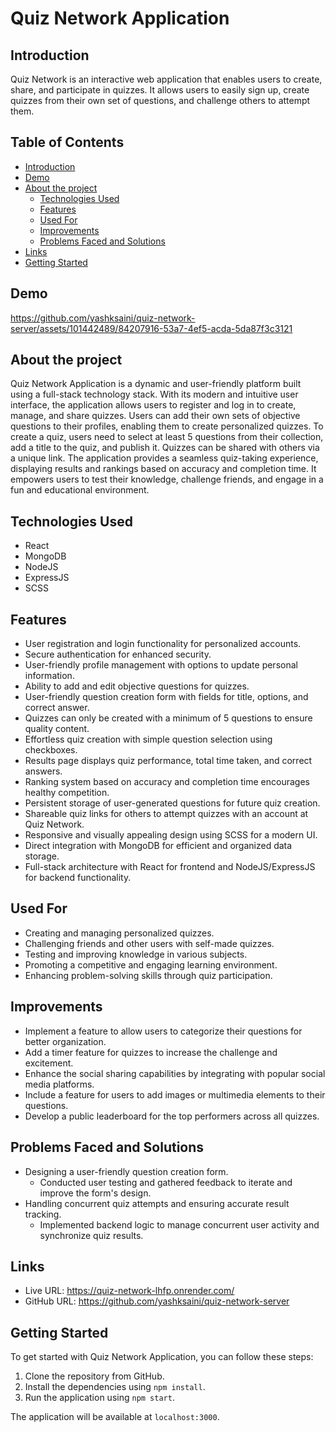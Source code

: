 # Quiz Network Application

## Introduction

Quiz Network is an interactive web application that enables users to create, share, and participate in quizzes. It allows users to easily sign up, create quizzes from their own set of questions, and challenge others to attempt them.

## Table of Contents

* [Introduction](#introduction)
* [Demo](#demo)
* [About the project](#about-the-project)
    * [Technologies Used](#technologies-used)
    * [Features](#features)
    * [Used For](#used-for)
    * [Improvements](#improvements)
    * [Problems Faced and Solutions](#problems-faced-and-solutions)
* [Links](#links)
* [Getting Started](#getting-started)
## Demo



https://github.com/yashksaini/quiz-network-server/assets/101442489/84207916-53a7-4ef5-acda-5da87f3c3121



## About the project

Quiz Network Application is a dynamic and user-friendly platform built using a full-stack technology stack. With its modern and intuitive user interface, the application allows users to register and log in to create, manage, and share quizzes. Users can add their own sets of objective questions to their profiles, enabling them to create personalized quizzes. To create a quiz, users need to select at least 5 questions from their collection, add a title to the quiz, and publish it. Quizzes can be shared with others via a unique link. The application provides a seamless quiz-taking experience, displaying results and rankings based on accuracy and completion time. It empowers users to test their knowledge, challenge friends, and engage in a fun and educational environment.

## Technologies Used

* React
* MongoDB
* NodeJS
* ExpressJS
* SCSS

## Features

* User registration and login functionality for personalized accounts.
* Secure authentication for enhanced security.
* User-friendly profile management with options to update personal information.
* Ability to add and edit objective questions for quizzes.
* User-friendly question creation form with fields for title, options, and correct answer.
* Quizzes can only be created with a minimum of 5 questions to ensure quality content.
* Effortless quiz creation with simple question selection using checkboxes.
* Results page displays quiz performance, total time taken, and correct answers.
* Ranking system based on accuracy and completion time encourages healthy competition.
* Persistent storage of user-generated questions for future quiz creation.
* Shareable quiz links for others to attempt quizzes with an account at Quiz Network.
* Responsive and visually appealing design using SCSS for a modern UI.
* Direct integration with MongoDB for efficient and organized data storage.
* Full-stack architecture with React for frontend and NodeJS/ExpressJS for backend functionality.

## Used For

* Creating and managing personalized quizzes.
* Challenging friends and other users with self-made quizzes.
* Testing and improving knowledge in various subjects.
* Promoting a competitive and engaging learning environment.
* Enhancing problem-solving skills through quiz participation.

## Improvements

* Implement a feature to allow users to categorize their questions for better organization.
* Add a timer feature for quizzes to increase the challenge and excitement.
* Enhance the social sharing capabilities by integrating with popular social media platforms.
* Include a feature for users to add images or multimedia elements to their questions.
* Develop a public leaderboard for the top performers across all quizzes.

## Problems Faced and Solutions

* Designing a user-friendly question creation form.
   * Conducted user testing and gathered feedback to iterate and improve the form's design.
* Handling concurrent quiz attempts and ensuring accurate result tracking.
   * Implemented backend logic to manage concurrent user activity and synchronize quiz results.

## Links

* Live URL: https://quiz-network-lhfp.onrender.com/
* GitHub URL: https://github.com/yashksaini/quiz-network-server

## Getting Started

To get started with Quiz Network Application, you can follow these steps:

1. Clone the repository from GitHub.
2. Install the dependencies using `npm install`.
3. Run the application using `npm start`.

The application will be available at `localhost:3000`.
